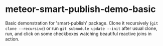 meteor-smart-publish-demo-basic
===============================

Basic demonstration for 'smart-publish' package. Clone it recursively (`git clone --recursive`) or run `git submodule update --init`
after usual clone, run, and click on some checkboxes watching beautiful reactive joins in action.
